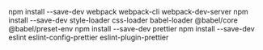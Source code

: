 npm install --save-dev webpack webpack-cli webpack-dev-server
npm install --save-dev style-loader css-loader babel-loader @babel/core @babel/preset-env
npm install --save-dev prettier
npm install --save-dev eslint eslint-config-prettier eslint-plugin-prettier
